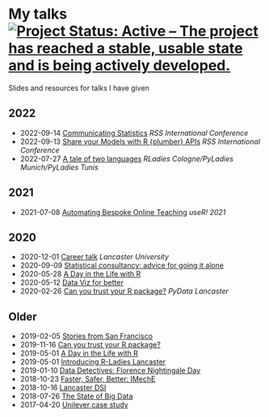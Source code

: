 # My talks [![Project Status: Active – The project has reached a stable, usable state and is being actively developed.](https://www.repostatus.org/badges/latest/active.svg)](https://www.repostatus.org/#active)

Slides and resources for talks I have given

## 2022

* 2022-09-14 [Communicating Statistics](https://statsrhian.github.io/presentations/2022/2022-09-14-communicating-stats/2022-09-14-communicating-stats.html) _RSS International Conference_
* 2022-09-13  [Share your Models with R {plumber} APIs](https://statsrhian.github.io/presentations/2022/2022-09-13-plumber/2022-09-13-plumber.html) _RSS International Conference_
* 2022-07-27 [A tale of two languages](https://statsrhian.github.io/presentations/2022-07-27-tale-of-two-languages/2022-07-27-tale-two-languages.pdf) _RLadies Cologne/PyLadies Munich/PyLadies Tunis_

## 2021

* 2021-07-08 [Automating Bespoke Online Teaching](https://statsrhian.github.io/presentations/2021-07-08-automating-bespoke-online-teaching/2021-07-08-automating-bespoke-online-teaching.html#1)  _useR! 2021_

## 2020

* 2020-12-01 [Career talk](https://statsrhian.github.io/presentations/2020-12-01-career-talk/2020-12-01-career-talk.html#1) _Lancaster University_
* 2020-09-09 [Statistical consultancy: advice for going it alone](https://github.com/statsrhian/presentations/blob/main/2020-09-09-rss-statistical-consultancy/notes.md) 
* 2020-05-28 [A Day in the Life with R](https://statsrhian.github.io/presentations/2020-05-28-day-in-the-life-barclays/day-in-the-life.html#1) 
* 2020-05-12 [Data Viz for better](https://statsrhian.github.io/presentations/2020-07-01-data-viz-for-better/2020-05-12-florence-and-data-viz.html#1)
* 2020-02-26 [Can you trust your R package?](https://statsrhian.github.io/presentations/2019-11-16-trust-your-pkg/2019-11-16-trust-your-pkg.html#1) _PyData Lancaster_

## Older

* 2019-02-05 [Stories from San Francisco](https://rladies.github.io/meetup-presentations_lancaster/2020-02-05-rmarkdown/rstudio_conf/rstudio_conf.html#1)
* 2019-11-16 [Can you trust your R package?](https://statsrhian.github.io/presentations/2019-11-16-trust-your-pkg/2019-11-16-trust-your-pkg.html#1)
* 2019-05-01 [A Day in the Life with R](https://statsrhian.github.io/presentations/2019-05-01-day-in-the-life/day-in-the-life.html#1)
* 2019-05-01 [Introducing R-Ladies Lancaster](https://statsrhian.github.io/presentations/2019-05-01-introducing-rladies-lancaster/introducing-rladies-lancaster.html#1)
* 2019-01-10 [Data Detectives: Florence Nightingale Day](https://statsrhian.github.io/presentations/2019-01-10-data-detective/2019-01-10-data-detective.html#1)
* 2018-10-23 [Faster, Safer, Better: IMechE](https://statsrhian.github.io/presentations/2018-10-23-mind-the-gap-iMechE/2018-10-23-mind-the-gap-iMechE.html#1)
* 2018-10-16 [Lancaster DSI](https://statsrhian.github.io/presentations/2018-10-16-lancaster-dsi/2018-10-16-lancaster-dsi.html#1)
* 2018-07-26 [The State of Big Data](https://statsrhian.github.io/presentations/2018-07-26-the-state-of-big-data/the-state-of-big-data.html#1)
* 2017-04-20 [Unilever case study](https://statsrhian.github.io/presentations/2017-04-20-unilever-case-study/2017-04-20-unilever-case-study#1)



